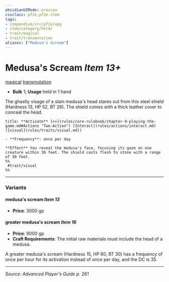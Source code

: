 ```yaml
---
obsidianUIMode: preview
cssclass: pf2e,pf2e-item
tags:
- compendium/src/pf2e/apg
- item/category/held/
- trait/magical
- trait/transmutation
aliases: ["Medusa's Scream"]
---
```

# Medusa's Scream *Item 13+*  
[magical](rules/traits/magical.md "Magical Item Trait")  [transmutation](rules/traits/transmutation.md "Transmutation School Trait")  

- **Bulk** 1; **Usage** held in 1 hand

The ghastly visage of a slain medusa's head stares out from this steel shield (Hardness 13, HP 52, BT 26). The shield comes with a thick leather cover to conceal the head.

```ad-embed-ability
title: **Activate** [>>](rules/core-rulebook/chapter-9-playing-the-game.md#Actions "Two-Action") [Interact](rules/actions/interact.md) ([visual](rules/traits/visual.md))

- **Frequency**: once per day

**Effect** You reveal the medusa's face, focusing its gaze on one creature within 30 feet. The shield casts flesh to stone with a range of 30 feet.  
%%
 #trait/visual 
%%
```

---
### Variants

#### medusa's scream *Item 13*

- **Price**: 3000 gp

#### greater medusa's scream *Item 16*

- **Price**: 9000 gp
- **Craft Requirements**: The initial raw materials must include the head of a medusa.

A greater medusa's scream (Hardness 15, HP 60, BT 30) has a frequency of once per hour for its activation instead of once per day, and the DC is 35.

---
*Source: Advanced Player's Guide p. 261*
